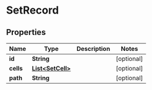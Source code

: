 

# SetRecord


## Properties

| Name | Type | Description | Notes |
|------------ | ------------- | ------------- | -------------|
|**id** | **String** |  |  [optional] |
|**cells** | [**List&lt;SetCell&gt;**](SetCell.md) |  |  [optional] |
|**path** | **String** |  |  [optional] |



